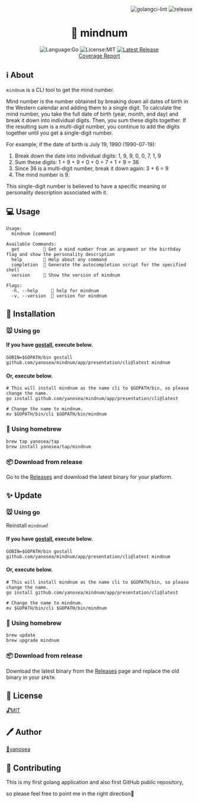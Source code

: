 <div align="right">

![golangci-lint](https://github.com/yanosea/mindnum/actions/workflows/golangci-lint.yml/badge.svg)
![release](https://github.com/yanosea/mindnum/actions/workflows/release.yml/badge.svg)

</div>

<div align="center">

# 🧠 mindnum

![Language:Go](https://img.shields.io/static/v1?label=Language&message=Go&color=blue&style=flat-square)
![License:MIT](https://img.shields.io/static/v1?label=License&message=MIT&color=blue&style=flat-square)
[![Latest Release](https://img.shields.io/github/v/release/yanosea/mindnum?style=flat-square)](https://github.com/yanosea/mindnum/releases/latest)
<br/>
[Coverage Report](https://yanosea.github.io/mindnum/coverage.html)
</div>

## ℹ️ About

`mindnum` is a CLI tool to get the mind number.

Mind number is the number obtained by breaking down all dates of birth in the Western calendar and adding them to a single digit.
To calculate the mind number, you take the full date of birth (year, month, and day) and break it down into individual digits. Then, you sum these digits together. If the resulting sum is a multi-digit number, you continue to add the digits together until you get a single-digit number.

For example, if the date of birth is July 19, 1990 (1990-07-19):

1. Break down the date into individual digits: 1, 9, 9, 0, 0, 7, 1, 9
2. Sum these digits: 1 + 9 + 9 + 0 + 0 + 7 + 1 + 9 = 36
3. Since 36 is a multi-digit number, break it down again: 3 + 6 = 9
4. The mind number is 9.

This single-digit number is believed to have a specific meaning or personality description associated with it.

## 💻 Usage

```
Usage:
  mindnum [command]

Available Commands:
  get         🧠 Get a mind number from an argument or the birthday flag and show the personality description
  help        🤝 Help about any command
  completion  🔧 Generate the autocompletion script for the specified shell
  version     🔖 Show the version of mindnum

Flags:
  -h, --help     🤝 help for mindnum
  -v, --version  🔖 version for mindnum
```

## 🔧 Installation

### 🐭 Using go

#### If you have [gostall](https://github.com/davidmdm/gostall), execute below.

```
GOBIN=$GOPATH/bin gostall github.com/yanosea/mindnum/app/presentation/cli@latest mindnum
```

#### Or, execute below.

```
# This will install mindnum as the name cli to $GOPATH/bin, so please change the name.
go install github.com/yanosea/mindnum/app/presentation/cli@latest 

# Change the name to mindnum.
mv $GOPATH/bin/cli $GOPATH/bin/mindnum
```

### 🍺 Using homebrew

```
brew tap yanosea/tap
brew install yanosea/tap/mindnum
```

### 📦 Download from release

Go to the [Releases](https://github.com/yanosea/mindnum/releases) and download the latest binary for your platform.  

## ✨ Update

### 🐭 Using go

Reinstall `mindnum`!

#### If you have [gostall](https://github.com/davidmdm/gostall), execute below.

```
GOBIN=$GOPATH/bin gostall github.com/yanosea/mindnum/app/presentation/cli@latest mindnum
```

#### Or, execute below.

```
# This will install mindnum as the name cli to $GOPATH/bin, so please change the name.
go install github.com/yanosea/mindnum/app/presentation/cli@latest 

# Change the name to mindnum.
mv $GOPATH/bin/cli $GOPATH/bin/mindnum
```

### 🍺 Using homebrew

```
brew update
brew upgrade mindnum
```

### 📦 Download from release

Download the latest binary from the [Releases](https://github.com/yanosea/mindnum/releases) page and replace the old binary in your `$PATH`.

## 📃 License

[🔓MIT](./LICENSE)

## 🖊️ Author

[🏹yanosea](https://github.com/yanosea)

## 🤝 Contributing

This is my first golang application and also first GitHub public repository,

so please feel free to point me in the right direction🙏
